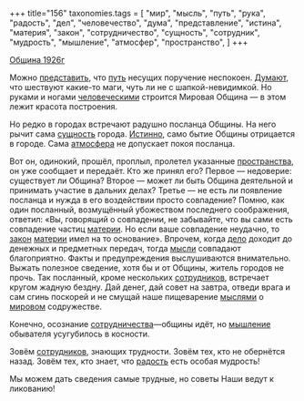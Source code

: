 +++
title="156"
taxonomies.tags = [
 "мир",
 "мысль",
 "путь",
 "рука",
 "радость",
 "дел",
 "человечество",
 "дума",
 "представление",
 "истина",
 "материя",
 "закон",
 "сотрудничество",
 "сущность",
 "сотрудник",
 "мудрость",
 "мышление",
 "атмосфер",
 "пространство",
]
+++

[Община 1926г](/agni/1926)

Можно [представить](/tags/представление), что [путь](/tags/путь) несущих поручение неспокоен. [Думают](/tags/дума), что шествуют какие-то маги, чуть ли не с шапкой-невидимкой. Но руками и ногами [человеческими](/tags/человечество) строится Мировая Община — в этом лежит красота построения.   

Но редко в городах встречают радушно посланца Общины. На него рычит сама [сущность](/tags/сущность) города. [Истинно](/tags/истина), само бытие Общины отрицается в городе. Сама [атмосфера](/tags/атмосфер) не допускает покоя посланца.   

Вот он, одинокий, прошёл, проплыл, пролетел указанные [пространства](/tags/пространство), он уже сообщает и передаёт. Кто же принял его? Первое — недоверие: существует ли Община? Второе — может ли быть Община деятельной и принимать участие в дальних делах? Третье — не есть ли появление посланца и нужда в его воздействии просто совпадение? Помню, как один посланный, возмущённый убожеством последнего соображения, ответил: «Вы, говорящий о совпадении, не забывайте, что вы сами есть совпадение частиц [материи](/tags/материя). Но если ваше совпадение неудачно, то [закон](/tags/закон) [материи](/tags/материя) имел на то основание». Впрочем, когда [дело](/tags/дел) доходит до денежных и предметных передач, тогда [мысли](/tags/мысль) совпадают благоприятно. Факты и предупреждения выслушиваются внимательно. Выжать полезное сведение, хотя бы и от Общины, житель городов не прочь. Так посланный, кроме нескольких [сотрудников](/tags/сотрудник), встречает кругом жадную бездну. Дай денег, дай совет на завтра, отведи врага и сам сгинь поскорей и не смущай наше пищеварение [мыслями](/tags/мысль) о [мировом](/tags/мир) содружестве.   

Конечно, осознание [сотрудничества](/tags/сотрудничество)—общины идёт, но [мышление](/tags/мышление) обывателя усугубилось в косности.   

Зовём [сотрудников](/tags/сотрудник), знающих трудности. Зовём тех, кто не обернётся назад. Зовём тех, кто знает, что [радость](/tags/радость) есть особая мудрость!   

Мы можем дать сведения самые трудные, но советы Наши ведут к ликованию!   

